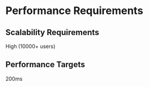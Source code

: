 # Performance Requirements

## Scalability Requirements
High (10000+ users)

## Performance Targets
200ms